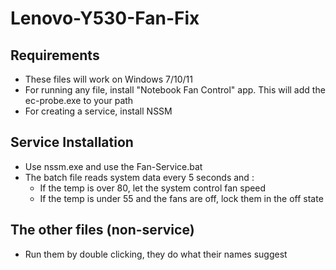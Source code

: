 # Lenovo-Y530-Fan-Fix

## Requirements
 - These files will work on Windows 7/10/11
 - For running any file, install "Notebook Fan Control" app. This will add the ec-probe.exe to your path
 - For creating a service, install NSSM

## Service Installation
 - Use nssm.exe and use the Fan-Service.bat
 - The batch file reads system data every 5 seconds and :
   - If the temp is over 80, let the system control fan speed
   - If the temp is under 55 and the fans are off, lock them in the off state
  
## The other files (non-service)
 - Run them by double clicking, they do what their names suggest
